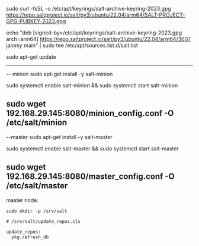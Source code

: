 sudo curl -fsSL -o /etc/apt/keyrings/salt-archive-keyring-2023.gpg https://repo.saltproject.io/salt/py3/ubuntu/22.04/arm64/SALT-PROJECT-GPG-PUBKEY-2023.gpg

echo "deb [signed-by=/etc/apt/keyrings/salt-archive-keyring-2023.gpg arch=arm64] https://repo.saltproject.io/salt/py3/ubuntu/22.04/arm64/3007 jammy main" | sudo tee /etc/apt/sources.list.d/salt.list

sudo apt-get update

-------
-- minion
sudo apt-get install -y salt-minion

sudo systemctl enable salt-minion && sudo systemctl start salt-minion

sudo wget 192.168.29.145:8080/minion_config.conf -O /etc/salt/minion
----
--master
sudo apt-get install -y salt-master

sudo systemctl enable salt-master && sudo systemctl start salt-master

sudo wget 192.168.29.145:8080/master_config.conf -O /etc/salt/master
----


master node:
```
sudo mkdir -p /srv/salt
```

```
# /srv/salt/update_repos.sls

update_repos:
  pkg.refresh_db

```

